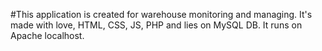 #This application is created for warehouse monitoring and managing.
It's made with love, HTML, CSS, JS, PHP and lies on MySQL DB. It runs on Apache localhost.
